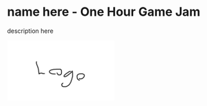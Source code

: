 # name here - One Hour Game Jam
description here

<img src="logo.png" alt="logo" style="width: 250px;"/>
